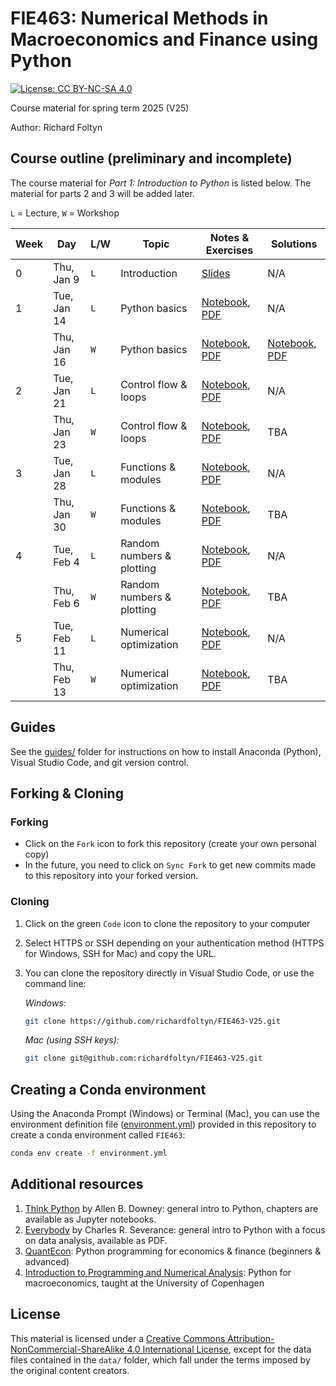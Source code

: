 
# FIE463: Numerical Methods in Macroeconomics and Finance using Python

[![License: CC BY-NC-SA 4.0](https://img.shields.io/badge/License-CC%20BY--NC--SA%204.0-lightgrey.svg)](https://creativecommons.org/licenses/by-nc-sa/4.0/)

Course material for spring term 2025 (V25)

Author: Richard Foltyn


## Course outline (preliminary and incomplete)

The course material for _Part 1: Introduction to Python_ is listed below. The material for parts 2 and 3 will be added later.

`L` = Lecture, `W` = Workshop


| Week | Day | L/W | Topic | Notes & Exercises | Solutions |
|------|-----|-----|-------|----------------------|------------------------------------------|
|  0   | Thu, Jan 9 | `L` | Introduction | [Slides](lectures/lecture00/lecture00.pdf) | N/A  |
|  1   | Tue, Jan 14 | `L` | Python basics | [Notebook](lectures/lecture01/lecture01.ipynb), [PDF](lectures/lecture01/lecture01.pdf) | N/A  |
|      | Thu, Jan 16 | `W` | Python basics | [Notebook](workshops/workshop01/workshop01.ipynb), [PDF](workshops/workshop01/workshop01.pdf) | [Notebook](workshops/workshop01/workshop01-solution.ipynb), [PDF](workshops/workshop01/workshop01-solution.pdf) |
|  2   | Tue, Jan 21 | `L` | Control flow & loops | [Notebook](lectures/lecture02/lecture02.ipynb), [PDF](lectures/lecture02/lecture02.pdf) | N/A  |
|      | Thu, Jan 23 | `W` | Control flow & loops | [Notebook](workshops/workshop02/workshop02.ipynb), [PDF](workshops/workshop02/workshop02.pdf) | TBA |
|  3   | Tue, Jan 28 | `L` | Functions & modules | [Notebook](lectures/lecture03/lecture03.ipynb), [PDF](lectures/lecture03/lecture03.pdf) | N/A  |
|      | Thu, Jan 30 | `W` | Functions & modules | [Notebook](workshops/workshop03/workshop03.ipynb), [PDF](workshops/workshop03/workshop03.pdf) | TBA |
|  4   | Tue, Feb 4 | `L` | Random numbers & plotting | [Notebook](lectures/lecture04/lecture04.ipynb), [PDF](lectures/lecture04/lecture04.pdf) | N/A  |
|      | Thu, Feb 6 | `W` | Random numbers & plotting | [Notebook](workshops/workshop04/workshop04.ipynb), [PDF](workshops/workshop04/workshop04.pdf) | TBA |
|  5   | Tue, Feb 11 | `L` | Numerical optimization | [Notebook](lectures/lecture05/lecture05.ipynb), [PDF](lectures/lecture05/lecture05.pdf) | N/A  |
|      | Thu, Feb 13 | `W` | Numerical optimization | [Notebook](workshops/workshop05/workshop05.ipynb), [PDF](workshops/workshop05/workshop05.pdf) | TBA |

## Guides

See the [guides/](guides/README.md) folder for instructions on how to 
install Anaconda (Python), Visual Studio Code, and git version control.


## Forking & Cloning

### Forking

- Click on the `Fork` icon to fork this repository (create your own personal copy)
- In the future, you need to click on `Sync Fork` to get new commits made to this repository into your forked version.

### Cloning

1. Click on the green `Code` icon to clone the repository to your computer
2. Select HTTPS or SSH depending on your authentication method (HTTPS for Windows, SSH for Mac) and copy the URL.
3. You can clone the repository directly in Visual Studio Code, or use the command line:

    _Windows:_
    ```bash
    git clone https://github.com/richardfoltyn/FIE463-V25.git
    ```
    _Mac (using SSH keys):_
    ```bash
    git clone git@github.com:richardfoltyn/FIE463-V25.git
    ```


## Creating a Conda environment

Using the Anaconda Prompt (Windows) or Terminal (Mac), you can use 
the environment definition file ([environment.yml](environment.yml)) provided in this repository to create 
a conda environment called `FIE463`:
```bash
conda env create -f environment.yml
```


## Additional resources

1. [Think Python](https://allendowney.github.io/ThinkPython/index.html) by Allen B. Downey:
   general intro to Python, chapters are available as Jupyter notebooks.
2. [Everybody](https://www.py4e.com/book) by Charles R. Severance:
   general intro to Python with a focus on data analysis, available as PDF.
3. [QuantEcon](https://quantecon.org/lectures/): Python programming for economics & finance
    (beginners & advanced)
3. [Introduction to Programming and Numerical Analysis](https://sites.google.com/view/numeconcph-introprog/home): 
    Python for macroeconomics, taught at the University of Copenhagen

## License

This material is licensed under a 
[Creative Commons Attribution-NonCommercial-ShareAlike 4.0 International License](http://creativecommons.org/licenses/by-nc-sa/4.0/),
except for the data files contained in the `data/` folder, which
fall under the terms imposed by the original content creators.
